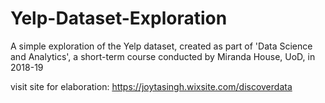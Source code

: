 # Yelp-Dataset-Exploration
A simple exploration of the Yelp dataset, created as part of 'Data Science and Analytics', a short-term course conducted by Miranda House, UoD, in 2018-19

visit site for elaboration:
https://joytasingh.wixsite.com/discoverdata

